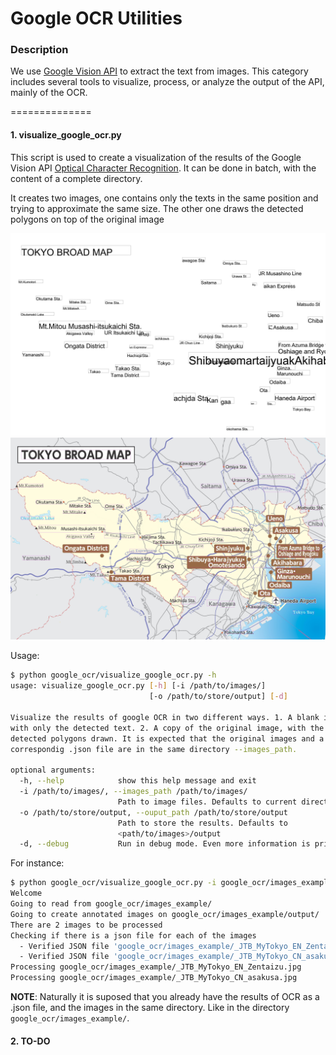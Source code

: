 # Google OCR Utilities

###  Description 
 We use [Google Vision API](https://cloud.google.com/vision/) to extract the text
from images. This category includes several tools to visualize, process, or analyze the output of
the API, mainly of the OCR.

==============

#### 1. __visualize_google_ocr.py__

This script is used to create a visualization of the results of the Google Vision API 
[Optical Character Recognition](https://cloud.google.com/vision/docs/ocr). It can be done
in batch, with the content of a complete directory.

It creates two images, one contains only the texts in the same position and trying to approximate
the same size. The other one draws the detected polygons on top of the original image

![Texts](https://raw.githubusercontent.com/StrolyCom/utilities/master/google_ocr/images_example/output/_JTB_MyTokyo_EN_Zentaizu_text.jpg)
![Polygons](https://raw.githubusercontent.com/StrolyCom/utilities/master/google_ocr/images_example/output/_JTB_MyTokyo_EN_Zentaizu.jpg)

Usage:

```bash
$ python google_ocr/visualize_google_ocr.py -h
usage: visualize_google_ocr.py [-h] [-i /path/to/images/]
                               [-o /path/to/store/output] [-d]

Visualize the results of google OCR in two different ways. 1. A blank image
with only the detected text. 2. A copy of the original image, with the
detected polygons drawn. It is expected that the original images and a
correspondig .json file are in the same directory --images_path.

optional arguments:
  -h, --help            show this help message and exit
  -i /path/to/images/, --images_path /path/to/images/
                        Path to image files. Defaults to current directory,
  -o /path/to/store/output, --ouput_path /path/to/store/output
                        Path to store the results. Defaults to
                        <path/to/images>/output
  -d, --debug           Run in debug mode. Even more information is printed
```

For instance:

```bash
$ python google_ocr/visualize_google_ocr.py -i google_ocr/images_example/ -d
Welcome
Going to read from google_ocr/images_example/
Going to create annotated images on google_ocr/images_example/output/
There are 2 images to be processed
Checking if there is a json file for each of the images
  - Verified JSON file 'google_ocr/images_example/_JTB_MyTokyo_EN_Zentaizu.json'
  - Verified JSON file 'google_ocr/images_example/_JTB_MyTokyo_CN_asakusa.json'
Processing google_ocr/images_example/_JTB_MyTokyo_EN_Zentaizu.jpg
Processing google_ocr/images_example/_JTB_MyTokyo_CN_asakusa.jpg
```

__NOTE__: Naturally it is suposed that you already have the results of OCR as a .json file, and 
the images in the same directory. Like in the directory `google_ocr/images_example/`.

#### 2. TO-DO


